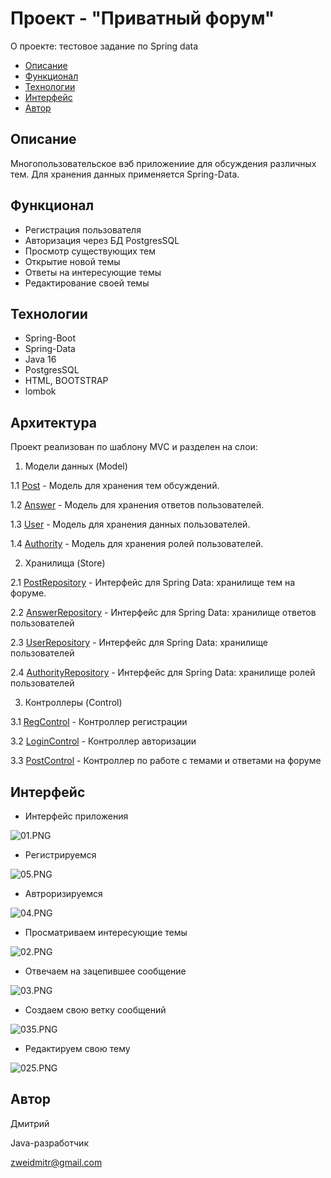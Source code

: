 # Проект -  "Приватный форум"
О проекте: тестовое задание по Spring data

* [Описание](#описание)
* [Функционал](#функционал)
* [Технологии](#технологии)
* [Интерфейс](#интерфейс)
* [Автор](#автор)

 ## Описание 
Многопользовательское вэб приложениие для обсуждения различных тем.
Для хранения данных применяется Spring-Data.

 ## Функционал
* Регистрация пользователя
* Авторизация через БД PostgresSQL
* Просмотр существующих тем
* Открытие новой темы
* Ответы на интересующие темы
* Редактирование своей темы

## Технологии
* Spring-Boot
* Spring-Data
* Java 16
* PostgresSQL
* HTML, BOOTSTRAP
* lombok

## Архитектура
Проект реализован по шаблону MVC и разделен на слои:


1. Модели данных (Model)

1.1 [Post](src/main/java/ru/job4j/forum/model/Post.java) -
Модель для хранения тем обсуждений.

1.2 [Answer](src/main/java/ru/job4j/forum/model/Answer.java) -
Модель для хранения ответов пользователей.

1.3 [User](src/main/java/ru/job4j/forum/model/User.java) -
Модель для хранения данных пользователей.

1.4 [Authority](src/main/java/ru/job4j/forum/model/Authority.java) -
Модель для хранения ролей пользователей.

2. Хранилища (Store)

2.1 [PostRepository](src/main/java/ru/job4j/forum/repository/data/PostRepository.java) - 
Интерфейс для Spring Data: хранилище тем на форуме.

2.2 [AnswerRepository](src/main/java/ru/job4j/forum/repository/data/AnswerRepository.java) -
Интерфейс для Spring Data: хранилище ответов пользователей

2.3 [UserRepository](src/main/java/ru/job4j/forum/repository/data/UserRepository.java) -
Интерфейс для Spring Data: хранилище пользователей

2.4 [AuthorityRepository](src/main/java/ru/job4j/forum/repository/data/AuthorityRepository.java) -
Интерфейс для Spring Data: хранилище ролей пользователей

3. Контроллеры (Control)

3.1 [RegControl](src/main/java/ru/job4j/forum/control/RegControl.java) -
Контроллер регистрации

3.2 [LoginControl](src/main/java/ru/job4j/forum/control/LoginControl.java) - 
Контроллер авторизации

3.3 [PostControl](src/main/java/ru/job4j/forum/control/PostControl.java) - 
Контроллер по работе с темами и ответами на форуме


## Интерфейс 
* Интерфейс приложения

![01.PNG](src/main/resources/img/01.JPG)

* Регистрируемся

![05.PNG](src/main/resources/img/05.JPG)

* Автроризируемся

![04.PNG](src/main/resources/img/04.JPG)

* Просматриваем интересующие темы

![02.PNG](src/main/resources/img/02.JPG)

* Отвечаем на зацепившее сообщение

![03.PNG](src/main/resources/img/03.JPG)

* Создаем свою ветку сообщений

![035.PNG](src/main/resources/img/035.JPG)

* Редактируем свою тему

 ![025.PNG](src/main/resources/img/025.JPG)

## Автор
Дмитрий 

Java-разработчик

zweidmitr@gmail.com